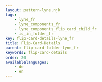 ```yaml
---
layout: pattern-lyne.njk
tags: 
    - lyne_fr
    - lyne_components_fr
    - lyne_components_flip_card_child_fr
    - is_in_folder_fr
key: flip-card-details-lyne_fr
title: Flip-Card-Details
parent: flip-card-folder-lyne_fr
keywords: flip-card-details
order: 20
availablelanguages: 
    - de
    - en
---
```

